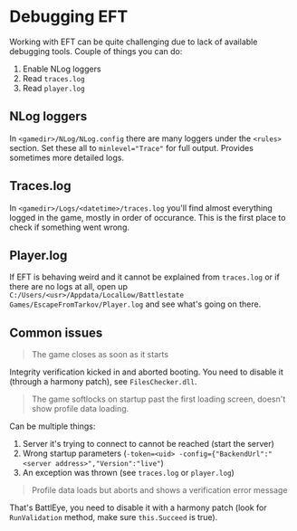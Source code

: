 # Debugging EFT

Working with EFT can be quite challenging due to lack of available debugging
tools. Couple of things you can do:

1. Enable NLog loggers
2. Read `traces.log`
3. Read `player.log`

## NLog loggers

In `<gamedir>/NLog/NLog.config` there are many loggers under the `<rules>`
section. Set these all to `minlevel="Trace"` for full output. Provides
sometimes more detailed logs.

## Traces.log

In `<gamedir>/Logs/<datetime>/traces.log` you'll find almost everything logged
in the game, mostly in order of occurance. This is the first place to check if
something went wrong.

## Player.log

If EFT is behaving weird and it cannot be explained from `traces.log` or if
there are no logs at all, open up 
`C:/Users/<usr>/Appdata/LocalLow/Battlestate Games/EscapeFromTarkov/Player.log`
and see what's going on there.

## Common issues

> The game closes as soon as it starts

Integrity verification kicked in and aborted booting. You need to disable it
(through a harmony patch), see `FilesChecker.dll`.

> The game softlocks on startup past the first loading screen, doesn't show
> profile data loading.

Can be multiple things:

1. Server it's trying to connect to cannot be reached (start the server)
2. Wrong startup parameters
(`-token=<uid> -config={"BackendUrl":"<server address>","Version":"live"`)
3. An exception was thrown (see `traces.log` or `player.log`)

> Profile data loads but aborts and shows a verification error message

That's BattlEye, you need to disable it with a harmony patch (look for
`RunValidation` method, make sure `this.Succeed` is true).

